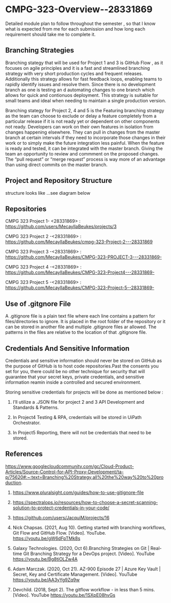 # CMPG-323-Overview--28331869
Detailed module plan to follow throughout the semester , so that I know what is expected from me for each submission and how long each requirement should take me to complete it.

## Branching Strategies

Branching stategy that will be used for Project 1 and 3 is GitHub Flow , as it focuses on agile principles and it is a fast and streamlined branching strategy with very short production cycles and frequent releases. Additionally this strategy allows for fast feedback loops, enabling teams to rapidly identify issues and resolve them. Since there is no development branch as one is testing an d automating changes to one branch which allows for quick and contionuos deployment. This strategy is suitable for small teams and ideal when needing to maintain a single production version.


Branching stategy for Project 2, 4 and 5 is the Featuring branching strategy as the team can choose to exclude or delay a feature completely from a particular release if it is not ready yet or dependent on other components not ready. Developers can work on their own features in isolation from changes happening elsewhere. They can pull in changes from the master branch at certain intervals if they need to incorporate those changes in their work or to simply make the future integration less painful. When the feature is ready and tested, it can be integrated with the master branch. Giving the team an opportunity to review and commment on the proposed changes.  The “pull request” or “merge request” process is way more of an advantage than using direct commits on the master branch.


## Project and Repository Structure
structure looks like  ...see diagram below


## Repositories 

 CMPG 323 Project 1- <28331869> : https://github.com/users/MecayllaBeukes/projects/3
 
 
 CMPG 323 Project 2 -<28331869> : https://github.com/MecayllaBeukes/cmpg-323-Project-2---28331869
 
 
 CMPG 323 Project 3 -<28331869> : https://github.com/MecayllaBeukes/CMPG-323-PROJECT-3---28331869-
 
 
 CMPG 323 Project 4 -<28331869> : https://github.com/MecayllaBeukes/CMPG-323-Project4---28331869-
 
 
 CMPG 323 Project 5 -<28331869> : https://github.com/MecayllaBeukes/CMPG-323-Project-5--28331869-


## Use of .gitgnore File

A .gitignore file is a plain text file where each line contains a pattern for files/directories to ignore. It is placed in the root folder of the repository or it can be stored in another file and multiple .gitignore files ar allowed. The patterns in the files are relative to the location of that .gitignore file.

## Credentials And Sensitive Information

 Credentials and sensitive information should never be stored on GitHub as the purpose of GitHub is to host code repositories.Past the consents you set for you, there could be no other technique for security that will guarantee that your secret keys, private credentials, and sensitive information reamin inside a controlled and secured environment.
 
 Storing sensitive credentials for projects will be done as mentioned below :

 1. I’ll utilize a .JSON file for project 2 and 3 API Development and Standards & Patterns.
    
 2.  In Project4 Testing & RPA, credentials will be stored in UiPath Orchestrator.
    
 3. In Project5 Reporting, there will not be credentials that need to be stored.


## References
https://www.googlecloudcommunity.com/gc/Cloud-Product-Articles/Source-Control-for-API-Proxy-Development/ta-p/75620#:~:text=Branching%20Strategy,all%20the%20way%20to%20production.


1. https://www.pluralsight.com/guides/how-to-use-gitignore-file


2. https://spectralops.io/resources/how-to-choose-a-secret-scanning-solution-to-protect-credentials-in-your-code/

3. https://github.com/users/JacquiM/projects/16

4. Nick Chapsas. (2021, Aug 10). Getting started with branching workflows, Git Flow and GitHub Flow. [Video]. YouTube. https://youtu.be/gW6dFpTMk8s

5. Galaxy Technologies. (2020, Oct 6).Branching Strategies on Git | Real-time Git Branching Strategy for a DevOps project. [Video]. YouTube https://youtu.be/Bg8tiOLZw4A

6. Adam Marczak. (2020, Oct 21). AZ-900 Episode 27 | Azure Key Vault | Secret, Key and Certificate Management. [Video]. YouTube https://youtu.be/AA3yYg9Zq9w

7. Devchild. (2018, Sept 2). The gitflow workflow - in less than 5 mins. [Video]. YouTube https://youtu.be/1SXpE08hvGs

